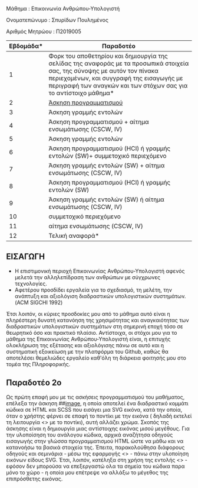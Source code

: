 Μάθημα : Επικοινωνία Ανθρώπου-Υπολογιστή

Ονοματεπώνυμο : Σπυρίδων Πουλημένος

Αριθμός Μητρώου : Π2019005

| Εβδομάδα* | Παραδοτέο |
| --- | --- |
| 1 | Φορκ του αποθετηρίου και δημιουργία της σελίδας της αναφοράς με τα προσωπικά στοιχεία σας, της σύνοψης με αυτόν τον πίνακα περιεχομένων, και συγγραφή της εισαγωγής με περιγραφή των αναγκών και των στόχων σας για το αντίστοιχο μάθημα* |
| 2 | [Άσκηση προγραμματισμού](#image) |
| 3 | Άσκηση γραμμής εντολών |
| 4 | Άσκηση προγραμματισμού + αίτημα ενσωμάτωσης (CSCW, IV) |
| 5 | Άσκηση γραμμής εντολών |
| 6 | Άσκηση προγραμματισμού (HCI) ή γραμμής εντολών (SW)+ συμμετοχικό περιεχόμενο |
| 7 | Άσκηση γραμμής εντολών (SW) + αίτημα ενσωμάτωσης (CSCW, IV) |
| 8 | Άσκηση προγραμματισμού (HCI) ή γραμμής εντολών (SW) |
| 9 | Άσκηση γραμμής εντολών (SW) ή αίτημα ενσωμάτωσης (CSCW, IV) |
| 10 | συμμετοχικό περιεχόμενο |
| 11 | αίτημα ενσωμάτωσης (CSCW, IV) |
| 12 | Τελική αναφορά* |


## ΕΙΣΑΓΩΓΗ

- Η επιστιμονική περιοχή Επικοινωνίας Ανθρώπου-Υπολογιστή αφενός μελετά την αλληλεπίδραση των ανθρώπων με σύγχρωνες τεχνολογίες.
- Αφετέρου προσδίδει εργαλεία για το σχεδιασμό, τη μελέτη, την ανάπτυξη και αξιολόγιση διαδραστικών υπολογιστικών συστημάτων.(ACM SIGCHI 1992)

 Έτσι λοιπόν, οι κύριες προσδοκίες μου από το μάθημα αυτό είναι η πληρέστερη δυνατή κατανόηση της χρησιμότητας και αναγκαιότητας των διαδραστικών υπολογιστικών συστημάτων στη σημερινή εποχή τόσο σε θεωρητικό όσο και πρακτικό πλαίσιο.
 Αντίστοιχα, οι στόχοι μου για το μάθημα της Επικοινωνίας Ανθρώπου-Υπολογιστή είναι, η επιτυχής ολοκλήρωση της εξέτασης και αξιολόγισης πάνω σε αυτό και η συστηματική εξοικείωση με την πλατφόρμα του Github, καθώς θα αποτελέσει θεμελιώδες εργαλείο καθ'όλη τη διάρκεια φοιτησής μου στο τομέα της Πληροφορικής.
 
 ## Παραδοτέο 2ο
  Ως πρώτη επαφή μου με τις ασκήσεις προγραμματισμού του μαθήματος, επέλεξα την άσκηση ##[image](https://github.com/p19poul/site/blob/master/_remix/image.md), η οποία αποτελεί ένα διαδραστικό κομμάτι κώδικα σε HTML και SCSS που εισάγει μια SVG εικόνα, κατά την οποία, όταν ο χρήστης φέρνει σε επαφή το ποντίκι με την εικόνα ( δηλαδή εκτελεί τη λειτουργία <<hover>> με το ποντίκι), αυτή αλλάζει χρώμα. Σκοπός της άσκησης είναι η δημιουργία μιας αντίστοιχης εικόνας μισού μεγέθους.
  Για την υλοποίσηση του ανάλογου κώδικα, αρχικά αναζήτησα οδηγούς εισαγωγής στην γλώσσα προγραμματισμού HTML ώστε να μάθω και να κατανοήσω τα βασικά στοιχεία της.
 Έπειτα, παρακολούθησα διάφορους οδηγούς και σεμινάρια - μέσω της εφαρμογής <<Youtube>> -  πάνω στην υλοποίηση εικόνων είδους SVG. Έτσι, λοιπόν, κατέληξα στη χρήση της εντολής <<viewbox>> - εφόσον δεν μπορούσα να επεξεργαστώ ολα τα σημεία του κώδικα παρα μόνο το χώρο <body></body> - η οποία μου επέτρεψε να αλλάξω το μέγεθος της επιπρόσθετης εικόνας. 
